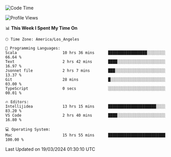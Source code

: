 <!--START_SECTION:waka-->
![Code Time](http://img.shields.io/badge/Code%20Time-883%20hrs%2050%20mins-blue)

![Profile Views](http://img.shields.io/badge/Profile%20Views-22-blue)

📊 **This Week I Spent My Time On** 

```text
🕑︎ Time Zone: America/Los_Angeles

💬 Programming Languages: 
Scala                    10 hrs 36 mins      █████████████████░░░░░░░░   66.64 % 
Text                     2 hrs 42 mins       ████░░░░░░░░░░░░░░░░░░░░░   16.97 % 
Jsonnet file             2 hrs 7 mins        ███░░░░░░░░░░░░░░░░░░░░░░   13.37 % 
Git                      28 mins             █░░░░░░░░░░░░░░░░░░░░░░░░   03.00 % 
TypeScript               0 secs              ░░░░░░░░░░░░░░░░░░░░░░░░░   00.01 % 

🔥 Editors: 
Intellijidea             13 hrs 15 mins      █████████████████████░░░░   83.20 % 
VS Code                  2 hrs 40 mins       ████░░░░░░░░░░░░░░░░░░░░░   16.80 % 

💻 Operating System: 
Mac                      15 hrs 55 mins      █████████████████████████   100.00 % 
```


 Last Updated on 19/03/2024 01:30:10 UTC
<!--END_SECTION:waka-->
